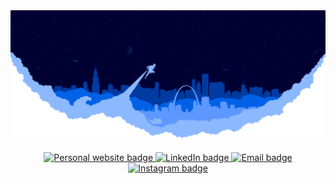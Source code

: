 <img src="https://raw.githubusercontent.com/dylanelznic/dylanelznic/master/images/banner.svg" />

</br>

<p align="center">
  <a href="http://theresedj.com/">
    <img src="https://img.shields.io/badge/-theresedj.com-313131?style=flat-square&labelColor=313131&logo=HTML5&logoColor=white"
      alt="Personal website badge" />
  </a>
  <a href="https://www.linkedin.com/in/dylan-elznic/">
    <img src="https://img.shields.io/badge/-@dylan--elznic-313131?style=flat-square&labelColor=313131&logo=LinkedIn&logoColor=white"
      alt="LinkedIn badge" />
  </a>
  <a href="mailto:dylan.elznic@gmail.com">
    <img src="https://img.shields.io/badge/-dylan.elznic@gmail.com-313131?style=flat-square&logo=Gmail&logoColor=white&link=mailto:dylan.elznic@gmail.com"
      alt="Email badge" />
  </a>
  <a href="https://instagram.com/_dylanjoseph/">
    <img src="https://img.shields.io/badge/-@__dylanjoseph-313131?style=flat-square&labelColor=313131&logo=Instagram&logoColor=white"
      alt="Instagram badge" />
  </a>
</p>
